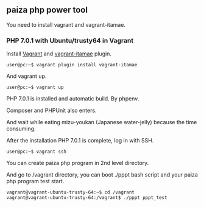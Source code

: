 
## paiza php power tool

You need to install vagrant and vagrant-itamae.



### PHP 7.0.1 with Ubuntu/trusty64 in Vagrant

Install [Vagrant](https://www.vagrantup.com/downloads.html) and [vagrant-itamae](https://github.com/chiastolite/vagrant-itamae) plugin.

```
user@pc:~$ vagrant plugin install vagrant-itamae
```

And vagrant up.

```
user@pc:~$ vagrant up
```

PHP 7.0.1 is installed and automatic build. By phpenv.

Composer and PHPUnit also enters.

And wait while eating mizu-youkan (Japanese water-jelly) because the time consuming.

After the installation PHP 7.0.1 is complete, log in with SSH.

```
user@pc:~$ vagrant ssh
```

You can create paiza php program in 2nd level directory.

And go to /vagrant directory, you can boot ./pppt bash script and your paiza php program test start.

```
vagrant@vagrant-ubuntu-trusty-64:~$ cd /vagrant
vagrant@vagrant-ubuntu-trusty-64:/vagrant$ ./pppt pppt_test
```
